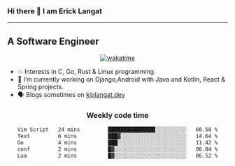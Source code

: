 ### Hi there 👋 I am Erick Langat
---
## A Software Engineer

<div align="center">
  
[![wakatime](https://wakatime.com/badge/user/55eadf42-c1c5-4930-b153-72952ac5ca5c.svg)](https://wakatime.com/@55eadf42-c1c5-4930-b153-72952ac5ca5c)

</div>

<!--
**elkiplangat/elkiplangat** is a ✨ _special_ ✨ repository because its `README.md` (this file) appears on your GitHub profile.

Here are some ideas to get you started:

- 🔭 I’m currently working on ...
- 🌱 I’m currently learning ...
- 👯 I’m looking to collaborate on ...
- 🤔 I’m looking for help with ...
- 💬 Ask me about ...
- 📫 How to reach me: ...
- 😄 Pronouns: ...
- ⚡ Fun fact: ...
-->
- 💥 Interests in C, Go, Rust & Linux programming. 
- 🔭 I’m currently working on Django,Android with Java and Kotlin, React & Spring projects.
-  🗣️ Blogs sometimes on [kiplangat.dev](https://kiplangat.dev)

<div align="center">
  <h3> Weekly code time </h3>

<!--START_SECTION:waka-->

```txt
Vim Script   24 mins         ███████████████░░░░░░░░░░   60.58 %
Text         6 mins          ███▓░░░░░░░░░░░░░░░░░░░░░   14.64 %
Go           4 mins          ███░░░░░░░░░░░░░░░░░░░░░░   11.42 %
conf         2 mins          █▓░░░░░░░░░░░░░░░░░░░░░░░   06.84 %
Lua          2 mins          █▓░░░░░░░░░░░░░░░░░░░░░░░   06.52 %
```

<!--END_SECTION:waka-->

</div>
